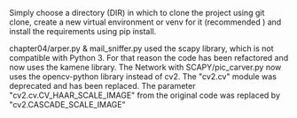Simply choose a directory (DIR) in which to clone the project using git clone, create a new virtual environment or venv for it (recommended ) and install the requirements using pip install.



chapter04/arper.py & mail_sniffer.py used the scapy library, which is not compatible with Python 3. For that reason the code has been refactored and now uses the kamene library.
The Network with SCAPY/pic_carver.py now uses the opencv-python library instead of cv2. The "cv2.cv" module was deprecated and has been replaced. The parameter "cv2.cv.CV_HAAR_SCALE_IMAGE" from the original code was replaced by "cv2.CASCADE_SCALE_IMAGE" 
